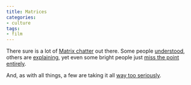 ```yaml
---
title: Matrices
categories:
- culture
tags:
- film
---
```


There sure is a lot of [Matrix
chatter][1] out there.  Some people [understood][2], others are [explaining][3], yet even some bright people just [miss the point
entirely][4].

   [1]: http://topicexchange.com/t/thematrix/
   [2]: http://www.theamericanmind.com/mt-test/archives/013375.html
   [3]: http://www.matthewyglesias.com/cgi-bin/mt/mt-comments.cgi?entry_id=472
   [4]: http://www.kottke.org/03/05/030515the_matrix_r.html

And, as with all things, a few are taking it all [way too seriously][5].

   [5]: http://www.csmonitor.com/2003/0509/p16s01-almo.html
